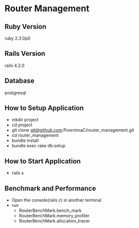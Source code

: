 # Router Management


## Ruby Version
ruby 2.3.0p0

## Rails Version
rails 4.2.0

## Database
postgresql


## How to Setup Application
* mkdir project
* cd project
* git clone git@github.com:PoornimaC/router_management.git
* cd router_management
* bundle install
* bundle exec rake db:setup

## How to Start Application
* rails s

## Benchmark and Performance
* Open the console(rails c) in another terminal
* run
  * RouterBenchMark.bench_mark
  * RouterBenchMark.memory_profiler
  * RouterBenchMark.allocation_tracer


